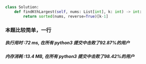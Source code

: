 
```python
class Solution:
    def findKthLargest(self, nums: List[int], k: int) -> int:
        return sorted(nums, reverse=True)[k-1]
```
        

### 本题比较简单，一行

##### 执行用时 :72 ms, 在所有 python3 提交中击败了92.87%的用户
##### 内存消耗 :13.4 MB, 在所有 python3 提交中击败了98.42%的用户
